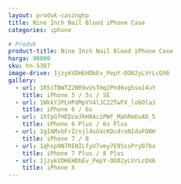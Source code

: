 ```yaml
---
layout: produk-casinghp
title: Nine Inch Nail Blood iPhone Case
categories: iphone

# Produk
product-title: Nine Inch Nail Blood iPhone Case
harga: 90000
sku: hn-5307
image-drive: 1jzykVDHEHDbEv_PepY-OO02yLVrLcQX6
gallery:
  - url: 1R5iTBWTZ2BR9vUsTHq2Phd6vg5so14uY
    title: iPhone 5 / 5s / SE
  - url: 1WkkYJPLHPdMpYV4lJC22TwFX_lo6OlaJ
    title: iPhone 6 / 6s
  - url: 1hTpGfHEDceJkH8AciPWf_MahRm6vAD_5
    title: iPhone 6 Plus / 6s Plus
  - url: 1gIAMxbFrZcvjl4sGVcKDcdroNIduFO0H
    title: iPhone 7 / 8
  - url: 1qhsp9N7RENILfyU7vmy7E9SssPryD7ba
    title: iPhone 7 Plus / 8 Plus
  - url: 1jzykVDHEHDbEv_PepY-OO02yLVrLcQX6
    title: iPhone X
---
```

